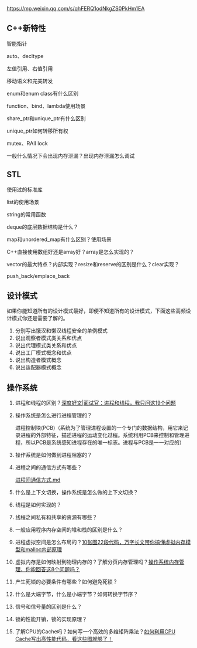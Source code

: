 https://mp.weixin.qq.com/s/qhFERQ1odNkgZS0PkHm1EA



## C++新特性

智能指针

auto、decltype

左值引用、右值引用

移动语义和完美转发

enum和enum class有什么区别

function、bind、lambda使用场景

share_ptr和unique_ptr有什么区别

unique_ptr如何转移所有权

mutex、RAII lock

一般什么情况下会出现内存泄漏？出现内存泄漏怎么调试



## STL

使用过的标准库

list的使用场景

string的常用函数

deque的底层数据结构是什么？

map和unordered_map有什么区别？使用场景

C++直接使用数组好还是array好？array是怎么实现的？

vector的最大特点？内部实现？resize和reserve的区别是什么？clear实现？

push_back/emplace_back



## 设计模式

如果你能知道所有的设计模式最好，即便不知道所有的设计模式，下面这些高频设计模式你还是需要了解的。

1. 分别写出饿汉和懒汉线程安全的单例模式
2. 说出观察者模式类关系和优点
3. 说出代理模式类关系和优点
4. 说出工厂模式概念和优点
5. 说出构造者模式概念
6. 说出适配器模式概念



## 操作系统

1. 进程和线程的区别？[深度好文|面试官：进程和线程，我只问这19个问题](http://mp.weixin.qq.com/s?__biz=MzkyODE5NjU2Mw==&mid=2247484716&idx=1&sn=d9eb61162dab2c6da9b9f153fe4319b4&chksm=c21d3790f56abe8682f52b11ed9a65c7138a4942f34336d3745355d44fffd535eadb13d2b9a4&scene=21#wechat_redirect)

2. 操作系统是怎么进行进程管理的？

   进程控制块(PCB)（系统为了管理进程设置的一个专门的数据结构，用它来记录进程的外部特征，描述进程的运动变化过程。系统利用PCB来控制和管理进程，所以PCB是系统感知进程存在的唯一标志。进程与PCB是一一对应的）

3. 操作系统是如何做到进程阻塞的？

4. 进程之间的通信方式有哪些？

    [进程间通信方式.md](..\操作系统\进程线程\进程间通信方式.md) 

5. 什么是上下文切换，操作系统是怎么做的上下文切换？

6. 线程是如何实现的？

7. 线程之间私有和共享的资源有哪些？

8. 一般应用程序内存空间的堆和栈的区别是什么？

9. 进程虚拟空间是怎么布局的？[10张图22段代码，万字长文带你搞懂虚拟内存模型和malloc内部原理](http://mp.weixin.qq.com/s?__biz=MzkyODE5NjU2Mw==&mid=2247484726&idx=1&sn=18d9dc7f8b76a2a9a0b29b39ff6dabea&chksm=c21d378af56abe9c56f3d4da55b4d2d90995bae0e1a4a13c3e5cf7f33473d2642615b445aeb1&scene=21#wechat_redirect)

10. 虚拟内存是如何映射到物理内存的？了解分页内存管理吗？[操作系统内存管理，你能回答这8个问题吗？](http://mp.weixin.qq.com/s?__biz=MzkyODE5NjU2Mw==&mid=2247484706&idx=1&sn=f99afd2c8c38d97d0e4d333f9c821143&chksm=c21d379ef56abe881bc15e963ea0a8417fb2e80ca022d86024be1d9dbe6e6009396520031e0d&scene=21#wechat_redirect)

11. 产生死锁的必要条件有哪些？如何避免死锁？

12. 什么是大端字节，什么是小端字节？如何转换字节序？

13. 信号和信号量的区别是什么？

14. 锁的性能开销，锁的实现原理？

15. 了解CPU的Cache吗？如何写一个高效的多维矩阵乘法？[如何利用CPU Cache写出高性能代码，看这些图就够了！](http://mp.weixin.qq.com/s?__biz=MzkyODE5NjU2Mw==&mid=2247484740&idx=1&sn=d8fc981374061ed8d75b9e29cd6d16da&chksm=c21d37f8f56abeee9cc7594ab57bc3694984f00a363ad4cbbd5f0ecc5554628e793eed25a120&scene=21#wechat_redirect)

